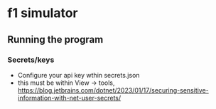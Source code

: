# f1 simulator

## Running the program

### Secrets/keys 
- Configure your api key wthin secrets.json 
- this must be within View -> tools, https://blog.jetbrains.com/dotnet/2023/01/17/securing-sensitive-information-with-net-user-secrets/ 